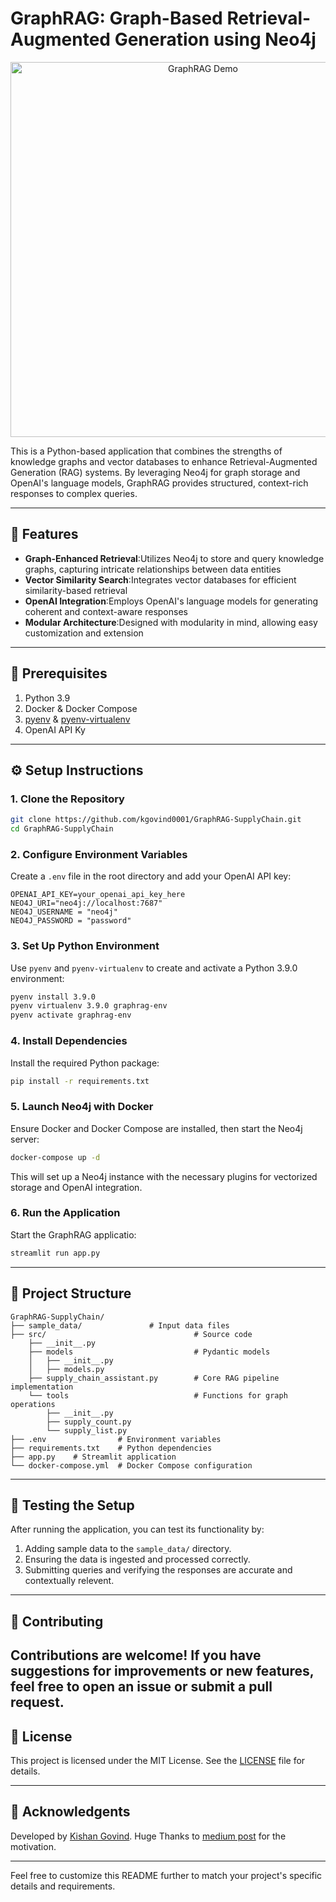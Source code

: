 # GraphRAG: Graph-Based Retrieval-Augmented Generation using Neo4j

<p align="center">
  <img src="assets/demo.gif" alt="GraphRAG Demo" width="600"/>
</p>

This is a Python-based application that combines the strengths of knowledge graphs and vector databases to enhance Retrieval-Augmented Generation (RAG) systems. By leveraging Neo4j for graph storage and OpenAI's language models, GraphRAG provides structured, context-rich responses to complex queries.

---

## 🚀 Features

- **Graph-Enhanced Retrieval**:Utilizes Neo4j to store and query knowledge graphs, capturing intricate relationships between data entities
- **Vector Similarity Search**:Integrates vector databases for efficient similarity-based retrieval
- **OpenAI Integration**:Employs OpenAI's language models for generating coherent and context-aware responses
- **Modular Architecture**:Designed with modularity in mind, allowing easy customization and extension

---

## 🧰 Prerequisites

 1. Python 3.9
 2. Docker & Docker Compose 
 3. [pyenv](https://github.com/pyenv/pyenv) & [pyenv-virtualenv](https://github.com/pyenv/pyenv-virtualenv)
 4. OpenAI API Ky

---

## ⚙️ Setup Instructions

### 1. Clone the Repository

```bash
git clone https://github.com/kgovind0001/GraphRAG-SupplyChain.git
cd GraphRAG-SupplyChain
```


### 2. Configure Environment Variables
Create a `.env` file in the root directory and add your OpenAI API key:

```env
OPENAI_API_KEY=your_openai_api_key_here
NEO4J_URI="neo4j://localhost:7687"
NEO4J_USERNAME = "neo4j"
NEO4J_PASSWORD = "password"
```


### 3. Set Up Python Environment
Use `pyenv` and `pyenv-virtualenv` to create and activate a Python 3.9.0 environment:

```bash
pyenv install 3.9.0
pyenv virtualenv 3.9.0 graphrag-env
pyenv activate graphrag-env
```


### 4. Install Dependencies
Install the required Python package:

```bash
pip install -r requirements.txt
```


### 5. Launch Neo4j with Docker
Ensure Docker and Docker Compose are installed, then start the Neo4j server:

```bash
docker-compose up -d
```

This will set up a Neo4j instance with the necessary plugins for vectorized storage and OpenAI integration.

### 6. Run the Application
Start the GraphRAG applicatio:

```bash
streamlit run app.py
```

---

## 📁 Project Structure

```plaintext
GraphRAG-SupplyChain/
├── sample_data/               # Input data files
├── src/                                 # Source code
    ├── __init__.py
    ├── models                           # Pydantic models
    │   ├── __init__.py
    │   ├── models.py
    ├── supply_chain_assistant.py        # Core RAG pipeline implementation
    └── tools                            # Functions for graph operations
        ├── __init__.py
        ├── supply_count.py
        └── supply_list.py
├── .env                # Environment variables
├── requirements.txt    # Python dependencies
├── app.py    # Streamlit application
└── docker-compose.yml  # Docker Compose configuration
```

---

## 🧪 Testing the Setup

After running the application, you can test its functionality by:
1. Adding sample data to the `sample_data/` directory.
2. Ensuring the data is ingested and processed correctly.
3. Submitting queries and verifying the responses are accurate and contextually relevent.

---

## 🤝 Contributing

Contributions are welcome! If you have suggestions for improvements or new features, feel free to open an issue or submit a pull request.
---

## 📄 License

This project is licensed under the MIT License. See the [LICENSE](https://github.com/kgovind0001/GraphRAG-SupplyChain/blob/main/LICENSE) file for details.

---

## 🙌 Acknowledgents

Developed by [Kishan Govind](https://github.com/kgovind0001).
Huge Thanks to [medium post](https://medium.com/globant/langgraph-ai-agents-with-neo4j-knowledge-graph-7e688888f547) for the motivation. 

---

Feel free to customize this README further to match your project's specific details and requirements. 